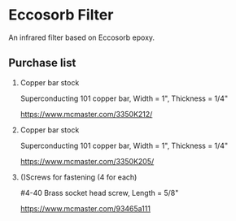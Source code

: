 # Eccosorb Filter
An infrared filter based on Eccosorb epoxy.

## Purchase list
1. Copper bar stock

    Superconducting 101 copper bar, Width = 1", Thickness = 1/4"

    https://www.mcmaster.com/3350K212/
    
2. Copper bar stock

    Superconducting 101 copper bar, Width = 1", Thickness = 1/4"
    
    https://www.mcmaster.com/3350K205/

3. ()Screws for fastening (4 for each)

    \#4-40 Brass socket head screw, Length = 5/8"

    https://www.mcmaster.com/93465a111
